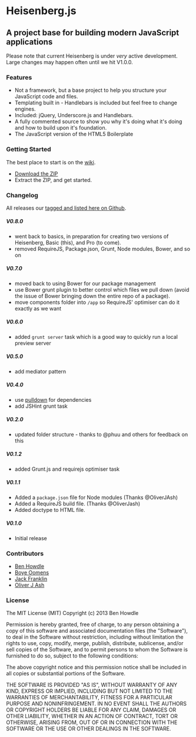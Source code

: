 # Heisenberg.js

## A project base for building modern JavaScript applications

Please note that current Heisenberg is under _very_ active development. Large changes may happen often until we hit V1.0.0.

### Features

* Not a framework, but a base project to help you structure your JavaScript code and files.
* Templating built in - Handlebars is included but feel free to change engines.
* Included: jQuery, Underscore.js and Handlebars.
* A fully commented source to show you why it's doing what it's doing and how to build upon it's foundation.
* The JavaScript version of the HTML5 Boilerplate

### Getting Started
The best place to start is on the [wiki](https://github.com/Heisenbergjs/heisenberg/wiki).

* [Download the ZIP](https://github.com/Heisenbergjs/heisenberg/archive/master.zip)
* Extract the ZIP, and get started.

### Changelog

All releases our [tagged and listed here on Github](https://github.com/Heisenbergjs/heisenberg/tags).

##### V0.8.0
- went back to basics, in preparation for creating two versions of Heisenberg, Basic (this), and Pro (to come).
- removed RequireJS, Package.json, Grunt, Node modules, Bower, and so on

##### V0.7.0
- moved back to using Bower for our package management
- use Bower grunt plugin to better control which files we pull down (avoid the issue of Bower bringing down the entire repo of a package).
- move components folder into `/app` so RequireJS' optimiser can do it exactly as we want

##### V0.6.0
- added `grunt server` task which is a good way to quickly run a local preview server

##### V0.5.0
- add mediator pattern

##### V0.4.0
- use [pulldown](http://github.com/jackfranklin/pulldown) for dependencies
- add JSHint grunt task

##### V0.2.0
- updated folder structure - thanks to @phuu and others for feedback on this

##### V0.1.2
- added Grunt.js and requirejs optimiser task

##### V0.1.1
- Added a `package.json` file for Node modules (Thanks @OliverJAsh)
- Added a RequireJS build file. (Thanks @OliverJash)
- Added doctype to HTML file.

##### V0.1.0
- Initial release

### Contributors
- [Ben Howdle](http://github.com/benhowdle89)
- [Boye Oomens](http://github.com/boye)
- [Jack Franklin](http://github.com/jackfranklin)
- [Oliver J Ash](https://github.com/OliverJAsh)

### License

The MIT License (MIT)
Copyright (c) 2013 Ben Howdle

Permission is hereby granted, free of charge, to any person obtaining a copy of this software and associated documentation files (the "Software"), to deal in the Software without restriction, including without limitation the rights to use, copy, modify, merge, publish, distribute, sublicense, and/or sell copies of the Software, and to permit persons to whom the Software is furnished to do so, subject to the following conditions:

The above copyright notice and this permission notice shall be included in all copies or substantial portions of the Software.

THE SOFTWARE IS PROVIDED "AS IS", WITHOUT WARRANTY OF ANY KIND, EXPRESS OR IMPLIED, INCLUDING BUT NOT LIMITED TO THE WARRANTIES OF MERCHANTABILITY, FITNESS FOR A PARTICULAR PURPOSE AND NONINFRINGEMENT. IN NO EVENT SHALL THE AUTHORS OR COPYRIGHT HOLDERS BE LIABLE FOR ANY CLAIM, DAMAGES OR OTHER LIABILITY, WHETHER IN AN ACTION OF CONTRACT, TORT OR OTHERWISE, ARISING FROM, OUT OF OR IN CONNECTION WITH THE SOFTWARE OR THE USE OR OTHER DEALINGS IN THE SOFTWARE.
